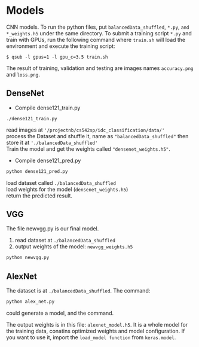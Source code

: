 # Models
CNN models.
To run the python files, put ```balancedData_shuffled```, ```*.py```, ```and *_weights.h5``` under the same directory. To submit a training script ```*.py``` and train with GPUs, run the following command where ```train.sh``` will load the environment and execute the training script:
```
$ qsub -l gpus=1 -l gpu_c=3.5 train.sh
```
The result of training, validation and testing are images names ```accuracy.png``` and ```loss.png```.
   
## DenseNet
* Compile dense121_train.py
```
./dense121_train.py
```
  read images at ```'/projectnb/cs542sp/idc_classification/data/'```   
  process the Dataset and shuffle it, name as ```"balancedData_shuffled"``` then store it at ```'./balancedData_shuffled'```   
  Train the model and get the weights called ```"densenet_weights.h5"```.   
* Compile dense121_pred.py
```python
python dense121_pred.py
```
  load dataset called ```./balancedData_shuffled```   
  load weights for the model (```densenet_weights.h5```)   
  return the predicted result.
   
## VGG
  The file newvgg.py is our final model.
  1. read dataset at ```./balancedData_shuffled```
  2. output weights of the model: ```newvgg_weights.h5```
```python
python newvgg.py
```
   
## AlexNet
  The dataset is at ```./balancedData_shuffled```.
  The command:
```python
python alex_net.py
```
  could generate a model, and the command.
  
  The output weights is in this file: ```alexnet_model.h5```. It is a whole model for the training data, conatins optimized weights and model configuration. If you want to use it, import the ```load_model function``` from ```keras.model```.
